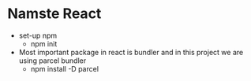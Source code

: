 # Namste React 

- set-up npm 
   - npm init
- Most important package in react is bundler and in this project we are using parcel bundler
  - npm install -D parcel